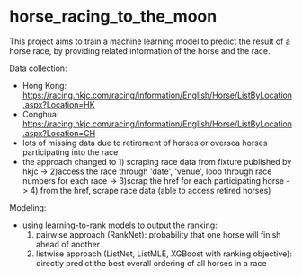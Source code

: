 # horse_racing_to_the_moon


This project aims to train a machine learning model to predict the result of a horse race, by providing related information of the horse and the race.

Data collection:
- Hong Kong: https://racing.hkjc.com/racing/information/English/Horse/ListByLocation.aspx?Location=HK 
- Conghua: https://racing.hkjc.com/racing/information/English/Horse/ListByLocation.aspx?Location=CH 
- lots of missing data due to retirement of horses or oversea horses participating into the race
- the approach changed to 1) scraping race data from fixture published by hkjc -> 2)access the race through 'date', 'venue', loop through race numbers for each race -> 3)scrap the href for each participating horse -> 4) from the href, scrape race data (able to access retired horses)


Modeling:
- using learning-to-rank models to output the ranking:
    1) pairwise approach (RankNet): probability that one horse will finish ahead of another
    2) listwise approach (ListNet, ListMLE, XGBoost with ranking objective): directly predict the best overall ordering of all horses in a race

